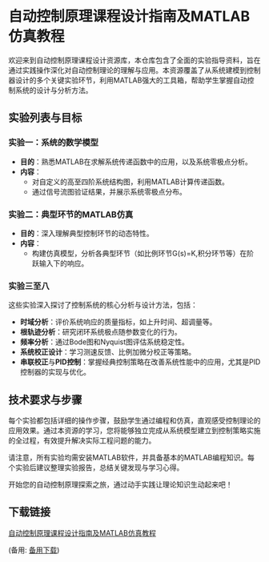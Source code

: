 # 自动控制原理课程设计指南及MATLAB仿真教程

欢迎来到自动控制原理课程设计资源库，本仓库包含了全面的实验指导资料，旨在通过实践操作深化对自动控制理论的理解与应用。本资源覆盖了从系统建模到控制器设计的多个关键实验环节，利用MATLAB强大的工具箱，帮助学生掌握自动控制系统的设计与分析方法。

## 实验列表与目标

### 实验一：系统的数学模型
- **目的**：熟悉MATLAB在求解系统传递函数中的应用，以及系统零极点分析。
- **内容**：
  - 对自定义的高至四阶系统结构图，利用MATLAB计算传递函数。
  - 通过信号流图验证结果，并展示系统零极点分布。

### 实验二：典型环节的MATLAB仿真
- **目的**：深入理解典型控制环节的动态特性。
- **内容**：
  - 构建仿真模型，分析各典型环节（如比例环节G(s)=K,积分环节等）在阶跃输入下的响应。

### 实验三至八
这些实验深入探讨了控制系统的核心分析与设计方法，包括：

- **时域分析**：评价系统响应的质量指标，如上升时间、超调量等。
- **根轨迹分析**：研究闭环系统极点随参数变化的行为。
- **频率分析**：通过Bode图和Nyquist图评估系统稳定性。
- **系统校正设计**：学习测速反馈、比例加微分校正等策略。
- **串联校正**与**PID控制**：掌握经典控制策略在改善系统性能中的应用，尤其是PID控制器的实现与优化。

## 技术要求与步骤
每个实验都包括详细的操作步骤，鼓励学生通过编程和仿真，直观感受控制理论的应用效果。通过本资源的学习，您将能够独立完成从系统模型建立到控制策略实施的全过程，有效提升解决实际工程问题的能力。

请注意，所有实验均需安装MATLAB软件，并具备基本的MATLAB编程知识。每个实验后建议整理实验报告，总结关键发现与学习心得。

开始您的自动控制原理探索之旅，通过动手实践让理论知识生动起来吧！

## 下载链接
[自动控制原理课程设计指南及MATLAB仿真教程](https://pan.quark.cn/s/71c70b1bd2b4) 

(备用: [备用下载](https://pan.baidu.com/s/1NJYKDYBV-fzU1bnucbKI4A?pwd=kyq7))
